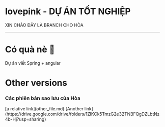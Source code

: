 # lovepink - DỰ ÁN TỐT NGHIỆP

XIN CHÀO ĐÂY LÀ BRANCH CHO HÒA
<hr>
<h1>Có quà nè 🎁</h1>
Dự án viết Spring + angular

# Other versions
<h3>Các phiên bản sao lưu của Hòa</h3>
[a relative link](other_file.md)
[Another link](https://drive.google.com/drive/folders/1ZIKCk5TmzG2e32TNBFQgDZLbtNz4b-Hj?usp=sharing)
